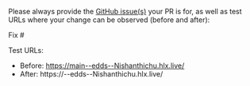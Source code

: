 Please always provide the [GitHub issue(s)](../issues) your PR is for, as well as test URLs where your change can be observed (before and after):

Fix #<gh-issue-id>

Test URLs:
- Before: https://main--edds--Nishanthichu.hlx.live/
- After: https://<branch>--edds--Nishanthichu.hlx.live/

